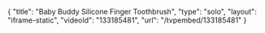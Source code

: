 {
    "title": "Baby Buddy Silicone Finger Toothbrush",
    "type": "solo",
    "layout": "iframe-static",
    "videoId": "133185481",
    "url": "\/tvpembed\/133185481"
}